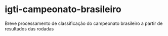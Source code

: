 # igti-campeonato-brasileiro
Breve processamento de classificação do campeonato brasileiro a partir de resultados das rodadas
